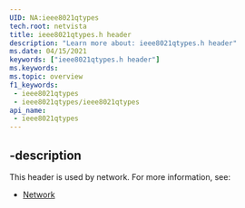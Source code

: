 ```yaml
---
UID: NA:ieee8021qtypes
tech.root: netvista
title: ieee8021qtypes.h header
description: "Learn more about: ieee8021qtypes.h header"
ms.date: 04/15/2021
keywords: ["ieee8021qtypes.h header"]
ms.keywords: 
ms.topic: overview
f1_keywords:
 - ieee8021qtypes
 - ieee8021qtypes/ieee8021qtypes
api_name:
 - ieee8021qtypes
---
```



## -description

This header is used by network. For more information, see:

- [Network](../_netvista/index.md)
